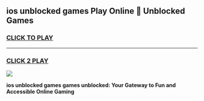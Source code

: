 
## ios unblocked games Play Online 👋 Unblocked Games
<h3>
<a href="https://premium.freeplayer.one?title=ios_unblocked_games&ref=19F">CLICK TO PLAY</a></h3>
<hr>

<h3>
<a href="https://premium.freeplayer.one?title=ios_unblocked_games&ref=19F">CLICK 2 PLAY</a>
  
</h3>

<a href="https://premium.freeplayer.one?title=ios_unblocked_games&ref=19F"><img src="https://clearcache.store/games.png"></a>


**ios unblocked games games unblocked: Your Gateway to Fun and Accessible Online Gaming**
